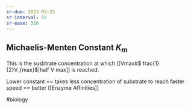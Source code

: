 ```yaml
---
sr-due: 2023-03-25
sr-interval: 55
sr-ease: 316
---
```

## Michaelis-Menten Constant $K_m$
This is the susbtrate concentration at which [[Vmax#$ frac{1}{2}V_{max}$|half V max]]
is reached.

Lower constant == takes less concentration of substrate to reach faster speed == better [[Enzyme Affinities]]

#biology 